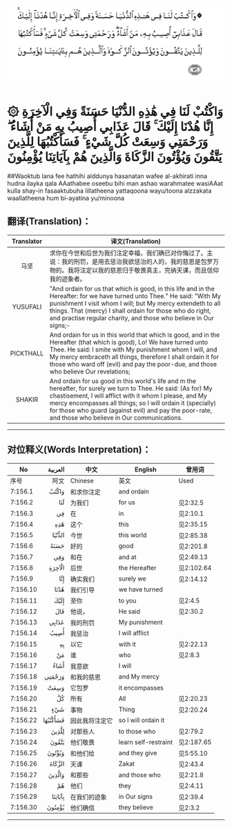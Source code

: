 ![007:156](images/007_156.gif)

# ۞ وَاكْتُبْ لَنَا فِي هَٰذِهِ الدُّنْيَا حَسَنَةً وَفِي الْآخِرَةِ إِنَّا هُدْنَا إِلَيْكَ ۚ قَالَ عَذَابِي أُصِيبُ بِهِ مَنْ أَشَاءُ ۖ وَرَحْمَتِي وَسِعَتْ كُلَّ شَيْءٍ ۚ فَسَأَكْتُبُهَا لِلَّذِينَ يَتَّقُونَ وَيُؤْتُونَ الزَّكَاةَ وَالَّذِينَ هُمْ بِآيَاتِنَا يُؤْمِنُونَ 

##Waoktub lana fee hathihi alddunya hasanatan wafee al-akhirati inna hudna ilayka qala AAathabee oseebu bihi man ashao warahmatee wasiAAat kulla shay-in fasaaktubuha lillatheena yattaqoona wayu/toona alzzakata waallatheena hum bi-ayatina yu/minoona 

## 翻译(Translation)：

| Translator | 译文(Translation)                                            |
| :--------: | ------------------------------------------------------------ |
|    马坚    | 求你在今世和后世为我们注定幸福，我们确已对你悔过了。主说：我的刑罚，是用去惩治我欲惩治的人的，我的慈恩是包罗万物的。我将注定以我的慈恩归于敬畏真主，完纳天课，而且信仰我的迹象者。 |
|  YUSUFALI  | "And ordain for us that which is good, in this life and in the Hereafter: for we have turned unto Thee." He said: "With My punishment I visit whom I will; but My mercy extendeth to all things. That (mercy) I shall ordain for those who do right, and practise regular charity, and those who believe in Our signs;- |
| PICKTHALL  | And ordain for us in this world that which is good, and in the Hereafter (that which is good), Lo! We have turned unto Thee. He said: I smite with My punishment whom I will, and My mercy embraceth all things, therefore I shall ordain it for those who ward off (evil) and pay the poor-due, and those who believe Our revelations; |
|   SHAKIR   | And ordain for us good in this world's life and m the hereafter, for surely we turn to Thee. He said: (As for) My chastisement, I will afflict with it whom I please, and My mercy encompasses all things; so I will ordain it (specially) for those who guard (against evil) and pay the poor-rate, and those who believe in Our communications. |

---

## 对位释义(Words Interpretation)：

| No   | العربية | 中文    | English | 曾用词 |
| ---- | ------: | ------- | ------- | ------ |
| 序号 |    阿文 | Chinese | 英文    | Used   |
| 7:156.1  | وَاكْتُبْ    | 和求你注定     | and ordain           |            |
| 7:156.2  | لَنَا      | 为我们         | for us               | 见2:32.5   |
| 7:156.3  | فِي       | 在             | in                   | 见2:10.1   |
| 7:156.4  | هَٰذِهِ      | 这个           | this                 | 见2:35.15  |
| 7:156.5  | الدُّنْيَا   | 今世           | this world           | 见2:85.38  |
| 7:156.6  | حَسَنَةً     | 好的           | good                 | 见2:201.8  |
| 7:156.7  | وَفِي      | 和在           | and at               | 见2:49.13  |
| 7:156.8  | الْآخِرَةِ   | 后世           | the Hereafter        | 见2:102.64 |
| 7:156.9  | إِنَّا      | 确实我们       | surely we            | 见2:14.12  |
| 7:156.10 | هُدْنَا     | 我们引导       | we have turned       |            |
| 7:156.11 | إِلَيْكَ     | 至你           | to you               | 见2:4.5    |
| 7:156.12 | قَالَ      | 他说，         | He said              | 见2:30.2   |
| 7:156.13 | عَذَابِي    | 我的刑罚       | My punishment        |            |
| 7:156.14 | أُصِيبُ     | 我惩治         | I will afflict       |            |
| 7:156.15 | بِهِ       | 以它           | with it              | 见2:22.13  |
| 7:156.16 | مَنْ       | 谁             | who                  | 见2:8.3    |
| 7:156.17 | أَشَاءُ     | 我意欲         | I will               |            |
| 7:156.18 | وَرَحْمَتِي   | 和我的慈恩     | and My mercy         |            |
| 7:156.19 | وَسِعَتْ     | 它包罗         | it encompasses       |            |
| 7:156.20 | كُلَّ       | 所有           | All                  | 见2:20.23  |
| 7:156.21 | شَيْءٍ      | 事物           | Thing                | 见2:20.24  |
| 7:156.22 | فَسَأَكْتُبُهَا | 因此我将注定它 | so I will ordain it  |            |
| 7:156.23 | لِلَّذِينَ    | 对那些人       | to those who         | 见2:79.2   |
| 7:156.24 | يَتَّقُونَ    | 他们敬畏       | learn self-restraint | 见2:187.65 |
| 7:156.25 | وَيُؤْتُونَ   | 和他们给       | and they give        | 见5:55.10  |
| 7:156.26 | الزَّكَاةَ   | 天课           | Zakat                | 见2:43.4   |
| 7:156.27 | وَالَّذِينَ   | 和那些         | and those who        | 见2:21.8   |
| 7:156.28 | هُمْ       | 他们           | they                 | 见2:4.11   |
| 7:156.29 | بِآيَاتِنَا  | 在我们的迹象   | in Our signs         | 见2:39.4   |
| 7:156.30 | يُؤْمِنُونَ   | 他们确信       | they believe         | 见2:3.2    |

---